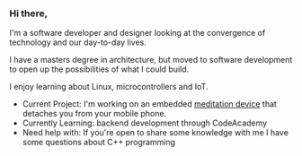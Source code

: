 ### Hi there, 
I'm a software developer and designer looking at the convergence of technology and our day-to-day lives.

I have a masters degree in architecture, but moved to software development to open up the possibilities of what I could build.

I enjoy learning about Linux, microcontrollers and IoT.

* Current Project: I'm working on an embedded [meditation device](https://github.com/mdiedricks/meditation_device) that detaches you from your mobile phone.
* Currently Learning: backend development through CodeAcademy
* Need help with: If you're open to share some knowledge with me I have some questions about C++ programming 


<!--
**mdiedricks/mdiedricks** is a ✨ _special_ ✨ repository because its `README.md` (this file) appears on your GitHub profile.

Here are some ideas to get you started:

- 🔭 I’m currently working on ...
- 🌱 I’m currently learning ...
- 👯 I’m looking to collaborate on ...
- 🤔 I’m looking for help with ...
- 💬 Ask me about ...
- 📫 How to reach me: ...
- 😄 Pronouns: ...
- ⚡ Fun fact: ...
-->
